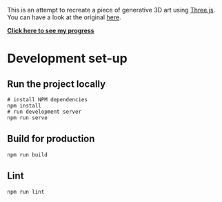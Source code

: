 This is an attempt to recreate a piece of generative 3D art using [Three.js](https://github.com/mrdoob/three.js/). You can have a look at the original [here](https://www.reddit.com/r/generative/comments/k2u3c8/playing_around_with_different_aspect_ratios_heres/).

**[Click here to see my progress](https://blocks-01.netlify.app/)**

# Development set-up

## Run the project locally

```
# install NPM dependencies
npm install
# run development server
npm run serve
```

## Build for production

`npm run build`

## Lint

`npm run lint`

